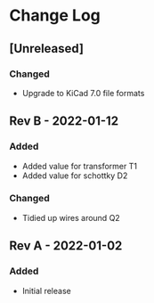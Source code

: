 # Change Log

## [Unreleased]

### Changed

- Upgrade to KiCad 7.0 file formats

## Rev B - 2022-01-12

### Added

- Added value for transformer T1
- Added value for schottky D2

### Changed

- Tidied up wires around Q2

## Rev A - 2022-01-02

### Added

- Initial release
